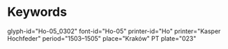 # Keywords
glyph-id="Ho-05_0302"
font-id="Ho-05"
printer-id="Ho"
printer="Kasper Hochfeder"
period="1503–1505"
place="Kraków"
PT plate="023"
